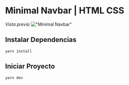 # Minimal Navbar | HTML CSS

*Vista previa*
!["Minimal Navbar"](https://ik.imagekit.io/demoxd/ezgif.com-video-to-gif_pS8HLZsW5.gif?tr=w-1080,h-566,fo-auto "Minimal Navbar")

## Instalar Dependencias
```
yarn install
```

## Iniciar Proyecto
```
yarn dev
```